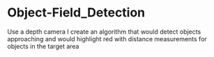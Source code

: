 # Object-Field_Detection
Use a depth camera I create an algorithm that would detect objects approaching and would highlight red with distance measurements for objects in the target area 
